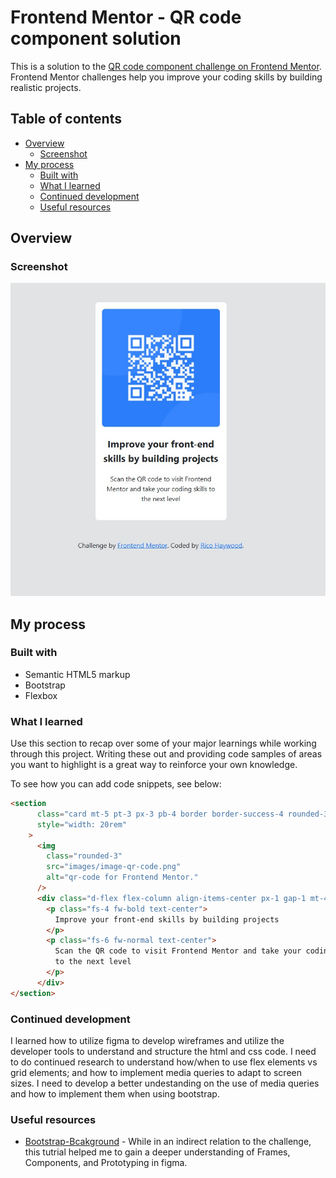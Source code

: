 # Frontend Mentor - QR code component solution

This is a solution to the [QR code component challenge on Frontend Mentor](https://www.frontendmentor.io/challenges/qr-code-component-iux_sIO_H). Frontend Mentor challenges help you improve your coding skills by building realistic projects. 

## Table of contents

- [Overview](#overview)
  - [Screenshot](#screenshot)
- [My process](#my-process)
  - [Built with](#built-with)
  - [What I learned](#what-i-learned)
  - [Continued development](#continued-development)
  - [Useful resources](#useful-resources)

## Overview

### Screenshot

![](./forked_qr_code_femc.jpg)

## My process

### Built with

- Semantic HTML5 markup
- Bootstrap
- Flexbox

### What I learned

Use this section to recap over some of your major learnings while working through this project. Writing these out and providing code samples of areas you want to highlight is a great way to reinforce your own knowledge.

To see how you can add code snippets, see below:

```html
<section
      class="card mt-5 pt-3 px-3 pb-4 border border-success-4 rounded-3"
      style="width: 20rem"
    >
      <img
        class="rounded-3"
        src="images/image-qr-code.png"
        alt="qr-code for Frontend Mentor."
      />
      <div class="d-flex flex-column align-items-center px-1 gap-1 mt-4">
        <p class="fs-4 fw-bold text-center">
          Improve your front-end skills by building projects
        </p>
        <p class="fs-6 fw-normal text-center">
          Scan the QR code to visit Frontend Mentor and take your coding skills
          to the next level
        </p>
      </div>
</section>
```

### Continued development

I learned how to utilize figma to develop wireframes and utilize the developer tools to understand and structure the html and css code.
I need to do continued research to understand how/when to use flex elements vs grid elements; and how to implement media queries to adapt to screen sizes.
I need to develop a better undestanding on the use of media queries and how to implement them when using bootstrap.

### Useful resources

- [Bootstrap-Bcakground](https://getbootstrap.com/docs/5.3/utilities/background/) - While in an indirect relation to the challenge, this tutrial helped me to gain a deeper understanding of Frames, Components, and Prototyping in figma.


